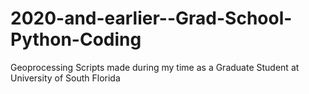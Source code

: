 # 2020-and-earlier--Grad-School-Python-Coding
Geoprocessing Scripts made during my time as a Graduate Student at University of South Florida
